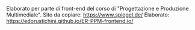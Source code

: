 Elaborato per parte di front-end del corso di "Progettazione e Produzione Multimediale".
Sito da copiare: https://www.spiegel.de/
Elaborato: https://edorustichini.github.io/ER-PPM-frontend.io/
